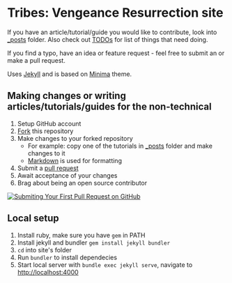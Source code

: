 Tribes: Vengeance Resurrection site
==================================

If you have an article/tutorial/guide you would like to contribute, look into [_posts](_posts) folder. Also check out [TODOs](TODO.md) for list of things that need doing.

If you find a typo, have an idea or feature request - feel free to submit an or make a pull request.

Uses [Jekyll](https://jekyllrb.com/) and is based on [Minima](https://github.com/jekyll/minima) theme.

Making changes or writing articles/tutorials/guides for the non-technical
-------------------------------------------------------

1. Setup GitHub account
2. [Fork](https://www.youtube.com/watch?v=f5grYMXbAV0) this repository
3. Make changes to your forked repository
    - For example: copy one of the tutorials in [_posts](_posts) folder and make changes to it
    - [Markdown](https://help.github.com/articles/basic-writing-and-formatting-syntax/) is used for formatting
4. Submit a [pull request](https://help.github.com/articles/about-pull-requests/)
5. Await acceptance of your changes
6. Brag about being an open source contributor

[![Submiting Your First Pull Request on GitHub](https://img.youtube.com/vi/YTbRzhQju4c/0.jpg)](https://www.youtube.com/watch?v=YTbRzhQju4c)

Local setup
-----------
1. Install ruby, make sure you have `gem` in PATH
2. Install jekyll and bundler `gem install jekyll bundler`
3. `cd` into site's folder
4. Run `bundler` to install dependecies
5. Start local server with `bundle exec jekyll serve`, navigate to [http://localhost:4000](http://localhost:4000)
